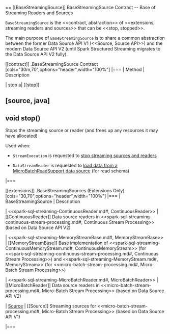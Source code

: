 == [[BaseStreamingSource]] BaseStreamingSource Contract -- Base of Streaming Readers and Sources

`BaseStreamingSource` is the <<contract, abstraction>> of <<extensions, streaming readers and sources>> that can be <<stop, stopped>>.

The main purpose of `BaseStreamingSource` is to share a common abstraction between the former Data Source API V1 (<<Source, Source API>>) and the modern Data Source API V2 (until Spark Structured Streaming migrates to the Data Source API V2 fully).

[[contract]]
.BaseStreamingSource Contract
[cols="30m,70",options="header",width="100%"]
|===
| Method
| Description

| stop
a| [[stop]]

[source, java]
----
void stop()
----

Stops the streaming source or reader (and frees up any resources it may have allocated)

Used when:

* `StreamExecution` is requested to [stop streaming sources and readers](StreamExecution.md#stopSources)

* `DataStreamReader` is requested to [load data from a MicroBatchReadSupport data source](DataStreamReader.md#load) (for read schema)

|===

[[extensions]]
.BaseStreamingSources (Extensions Only)
[cols="30,70",options="header",width="100%"]
|===
| BaseStreamingSource
| Description

| <<spark-sql-streaming-ContinuousReader.md#, ContinuousReader>>
| [[ContinuousReader]] Data source readers in <<spark-sql-streaming-continuous-stream-processing.md#, Continuous Stream Processing>> (based on Data Source API V2)

| <<spark-sql-streaming-MemoryStreamBase.md#, MemoryStreamBase>>
| [[MemoryStreamBase]] Base implementation of <<spark-sql-streaming-ContinuousMemoryStream.md#, ContinuousMemoryStream>> (for <<spark-sql-streaming-continuous-stream-processing.md#, Continuous Stream Processing>>) and <<spark-sql-streaming-MemoryStream.md#, MemoryStream>> (for <<micro-batch-stream-processing.md#, Micro-Batch Stream Processing>>)

| <<spark-sql-streaming-MicroBatchReader.md#, MicroBatchReader>>
| [[MicroBatchReader]] Data source readers in <<micro-batch-stream-processing.md#, Micro-Batch Stream Processing>> (based on Data Source API V2)

| [Source](Source.md)
| [[Source]] Streaming sources for <<micro-batch-stream-processing.md#, Micro-Batch Stream Processing>> (based on Data Source API V1)

|===
